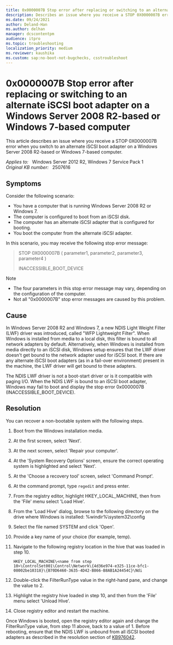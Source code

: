 ```yaml
---
title: 0x0000007B Stop error after replacing or switching to an alternate iSCSI boot adapter
description: Describes an issue where you receive a STOP 0X0000007B error when you switch to an alternate iSCSI boot adapter on a Windows Server 2008 R2-based or Windows 7-based computer.
ms.date: 09/24/2021
author: Deland-Han
ms.author: delhan
manager: dcscontentpm
audience: itpro
ms.topic: troubleshooting
localization_priority: medium
ms.reviewer: kaushika
ms.custom: sap:no-boot-not-bugchecks, csstroubleshoot
---
```

# 0x0000007B Stop error after replacing or switching to an alternate iSCSI boot adapter on a Windows Server 2008 R2-based or Windows 7-based computer

This article describes an issue where you receive a STOP 0X0000007B error when you switch to an alternate iSCSI boot adapter on a Windows Server 2008 R2-based or Windows 7-based computer.

_Applies to:_ &nbsp; Windows Server 2012 R2, Windows 7 Service Pack 1  
_Original KB number:_ &nbsp; 2507616

## Symptoms

Consider the following scenario:

- You have a computer that is running Windows Server 2008 R2 or Windows 7.
- The computer is configured to boot from an iSCSI disk.
- The computer has an alternate iSCSI adapter that is configured for booting.
- You boot the computer from the alternate iSCSI adapter.

In this scenario, you may receive the following stop error message:

> STOP 0X0000007B ( parameter1, parameter2, parameter3, parameter4 )
>
> INACCESSIBLE_BOOT_DEVICE

> [!NOTE]
>
> - The four parameters in this stop error message may vary, depending on the configuration of the computer.
> - Not all "0x0000007B" stop error messages are caused by this problem.

## Cause

In Windows Server 2008 R2 and Windows 7, a new NDIS Light Weight Filter (LWF) driver was introduced, called "WFP Lightweight Filter". When Windows is installed from media to a local disk, this filter is bound to all network adapters by default. Alternatively, when Windows is installed from media directly to an iSCSI disk, Windows setup ensures that the LWF driver doesn't get bound to the network adapter used for iSCSI boot. If there are any alternate iSCSI boot adapters (as in a fail-over environment) present in the machine, the LWF driver will get bound to these adapters.

The NDIS LWF driver is not a boot-start driver or is it compatible with paging I/O. When the NDIS LWF is bound to an iSCSI boot adapter, Windows may fail to boot and display the stop error 0x0000007B (INACCESSIBLE_BOOT_DEVICE).

## Resolution

You can recover a non-bootable system with the following steps.

1. Boot from the Windows installation media.
2. At the first screen, select 'Next'.
3. At the next screen, select 'Repair your computer'.
4. At the 'System Recovery Options' screen, ensure the correct operating system is highlighted and select 'Next'.
5. At the 'Choose a recovery tool' screen, select 'Command Prompt'.
6. At the command prompt, type `regedit` and press enter.
7. From the registry editor, highlight HKEY_LOCAL_MACHINE, then from the 'File' menu select 'Load Hive'.
8. From the 'Load Hive' dialog, browse to the following directory on the drive where Windows is installed: %windir%\system32\config
9. Select the file named SYSTEM and click 'Open'.
10. Provide a key name of your choice (for example, temp).
11. Navigate to the following registry location in the hive that was loaded in step 10.

    `HKEY_LOCAL_MACHINE\<name from step 10>\ControlSet001\Control\Network\{4d36e974-e325-11ce-bfc1-08002be10318}\{B70D6460-3635-4D42-B866-B8AB1A24454C}\Ndi`

12. Double-click the FilterRunType value in the right-hand pane, and change the value to 2.
13. Highlight the registry hive loaded in step 10, and then from the 'File' menu select 'Unload Hive'.
14. Close registry editor and restart the machine.

Once Windows is booted, open the registry editor again and change the FilterRunType value, from step 11 above, back to a value of 1. Before rebooting, ensure that the NDIS LWF is unbound from all iSCSI booted adapters as described in the resolution section of [KB976042](https://support.microsoft.com/help/976042).
